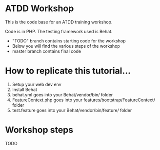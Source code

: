 # ATDD Workshop
This is the code base for an ATDD training workshop.

Code is in PHP. The testing framework used is Behat.

- "TODO" branch contains starting code for the workshop 
- Below you will find the various steps of the workshop
- master branch contains final code

# How to replicate this tutorial...
1. Setup your web dev env
2. Install Behat
3. behat.yml goes into your Behat/vendor/bin/ folder
4. FeatureContext.php goes into your features/bootstrap/FeatureContext/ folder
5. test.feature goes into your Behat/vendor/bin/feature/ folder


# Workshop steps
TODO
